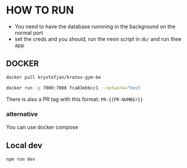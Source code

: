 # HOW TO RUN
- You need to have the database runnning in the background on the normal port
- set the creds and you should, run the neon script in `db/` and run thee app
## DOCKER
```bash
docker pull krystofjan/kratos-gym-be
```

```bash
docker run -p 7000:7000 fca83ebbcc1 --network="host
```

There is also a PR tag with this format: ```PR-{{PR-NUMBEr}}```

### alternative
You can use docker compose


## Local dev
```bash
npm run dev
```

